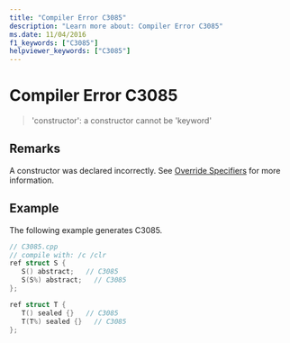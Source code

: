 ```yaml
---
title: "Compiler Error C3085"
description: "Learn more about: Compiler Error C3085"
ms.date: 11/04/2016
f1_keywords: ["C3085"]
helpviewer_keywords: ["C3085"]
---
```

# Compiler Error C3085

> 'constructor': a constructor cannot be 'keyword'

## Remarks

A constructor was declared incorrectly. See [Override Specifiers](../../extensions/override-specifiers-cpp-component-extensions.md) for more information.

## Example

The following example generates C3085.

```cpp
// C3085.cpp
// compile with: /c /clr
ref struct S {
   S() abstract;   // C3085
   S(S%) abstract;   // C3085
};

ref struct T {
   T() sealed {}   // C3085
   T(T%) sealed {}   // C3085
};
```
